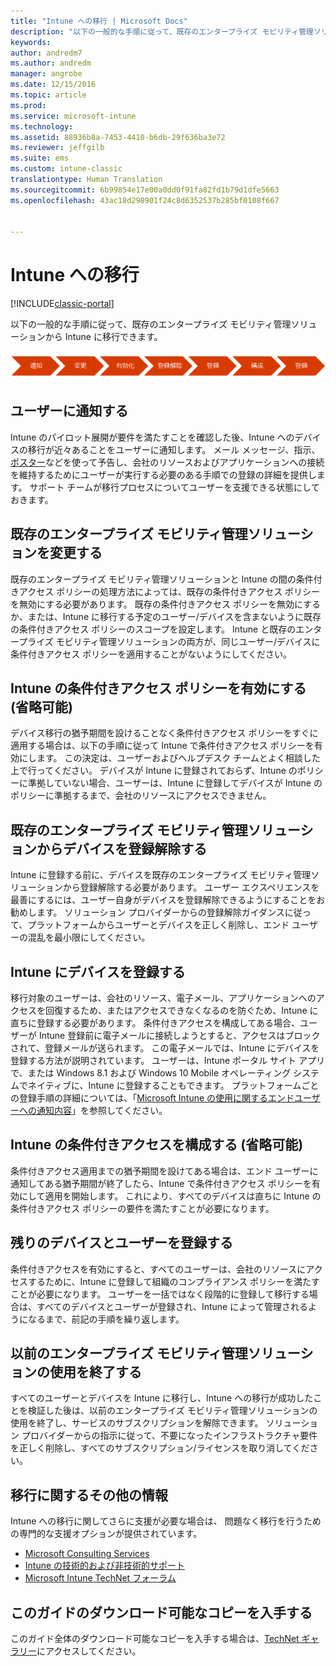 ```yaml
---
title: "Intune への移行 | Microsoft Docs"
description: "以下の一般的な手順に従って、既存のエンタープライズ モビリティ管理ソリューションから Intune に移行できます。"
keywords: 
author: andredm7
ms.author: andredm
manager: angrobe
ms.date: 12/15/2016
ms.topic: article
ms.prod: 
ms.service: microsoft-intune
ms.technology: 
ms.assetid: 88936b8a-7453-4410-b6db-29f636ba3e72
ms.reviewer: jeffgilb
ms.suite: ems
ms.custom: intune-classic
translationtype: Human Translation
ms.sourcegitcommit: 6b99854e17e00a0dd0f91fa82fd1b79d1dfe5663
ms.openlocfilehash: 43ac18d298901f24c8d6352537b285bf0108f667


---
```


# <a name="migrate-to-intune"></a>Intune への移行

[!INCLUDE[classic-portal](../includes/classic-portal.md)]

以下の一般的な手順に従って、既存のエンタープライズ モビリティ管理ソリューションから Intune に移行できます。

![Intune の移行手順](./media/migrate-intune-steps.png)

## <a name="notify-users"></a>ユーザーに通知する

Intune のパイロット展開が要件を満たすことを確認した後、Intune へのデバイスの移行が近々あることをユーザーに通知します。 メール メッセージ、指示、[ポスター](https://gallery.technet.microsoft.com/Intune-End-User-Enrollment-3a0c9b0c?WT.mc_id=Blog_Intune_General_PCIT)などを使って予告し、会社のリソースおよびアプリケーションへの接続を維持するためにユーザーが実行する必要のある手順での登録の詳細を提供します。 サポート チームが移行プロセスについてユーザーを支援できる状態にしておきます。

## <a name="modify-your-existing-enterprise-mobility-management-solution"></a>既存のエンタープライズ モビリティ管理ソリューションを変更する

既存のエンタープライズ モビリティ管理ソリューションと Intune の間の条件付きアクセス ポリシーの処理方法によっては、既存の条件付きアクセス ポリシーを無効にする必要があります。 既存の条件付きアクセス ポリシーを無効にするか、または、Intune に移行する予定のユーザー/デバイスを含まないように既存の条件付きアクセス ポリシーのスコープを設定します。  Intune と既存のエンタープライズ モビリティ管理ソリューションの両方が、同じユーザー/デバイスに条件付きアクセス ポリシーを適用することがないようにしてください。

## <a name="enable-intune-conditional-access-policy-optional"></a>Intune の条件付きアクセス ポリシーを有効にする (省略可能)

デバイス移行の猶予期間を設けることなく条件付きアクセス ポリシーをすぐに適用する場合は、以下の手順に従って Intune で条件付きアクセス ポリシーを有効にします。  この決定は、ユーザーおよびヘルプデスク チームとよく相談した上で行ってください。  デバイスが Intune に登録されておらず、Intune のポリシーに準拠していない場合、ユーザーは、Intune に登録してデバイスが Intune のポリシーに準拠するまで、会社のリソースにアクセスできません。

## <a name="unenrolling-devices-from-your-existing-enterprise-mobility-management-solution"></a>既存のエンタープライズ モビリティ管理ソリューションからデバイスを登録解除する

Intune に登録する前に、デバイスを既存のエンタープライズ モビリティ管理ソリューションから登録解除する必要があります。 ユーザー エクスペリエンスを最善にするには、ユーザー自身がデバイスを登録解除できるようにすることをお勧めします。  ソリューション プロバイダーからの登録解除ガイダンスに従って、プラットフォームからユーザーとデバイスを正しく削除し、エンド ユーザーの混乱を最小限にしてください。

## <a name="enrolling-devices-in-intune"></a>Intune にデバイスを登録する

移行対象のユーザーは、会社のリソース、電子メール、アプリケーションへのアクセスを回復するため、またはアクセスできなくなるのを防ぐため、Intune に直ちに登録する必要があります。 条件付きアクセスを構成してある場合、ユーザーが Intune 登録前に電子メールに接続しようとすると、アクセスはブロックされて、登録メールが送られます。 この電子メールでは、Intune にデバイスを登録する方法が説明されています。  ユーザーは、Intune ポータル サイト アプリで、または Windows 8.1 および Windows 10 Mobile オペレーティング システムでネイティブに、Intune に登録することもできます。 プラットフォームごとの登録手順の詳細については、「[Microsoft Intune の使用に関するエンドユーザーへの通知内容](/intune/deploy-use/how-to-educate-your-end-users-about-microsoft-intune)」を参照してください。

## <a name="configure-intune-conditional-access-optional"></a>Intune の条件付きアクセスを構成する (省略可能)

条件付きアクセス適用までの猶予期間を設けてある場合は、エンド ユーザーに通知してある猶予期間が終了したら、Intune で条件付きアクセス ポリシーを有効にして適用を開始します。 これにより、すべてのデバイスは直ちに Intune の条件付きアクセス ポリシーの要件を満たすことが必要になります。

## <a name="enroll-remaining-devices-and-users"></a>残りのデバイスとユーザーを登録する

条件付きアクセスを有効にすると、すべてのユーザーは、会社のリソースにアクセスするために、Intune に登録して組織のコンプライアンス ポリシーを満たすことが必要になります。 ユーザーを一括ではなく段階的に登録して移行する場合は、すべてのデバイスとユーザーが登録され、Intune によって管理されるようになるまで、前記の手順を繰り返します。

## <a name="retire-the-previous-enterprise-mobility-management-solution"></a>以前のエンタープライズ モビリティ管理ソリューションの使用を終了する

すべてのユーザーとデバイスを Intune に移行し、Intune への移行が成功したことを検証した後は、以前のエンタープライズ モビリティ管理ソリューションの使用を終了し、サービスのサブスクリプションを解除できます。 ソリューション プロバイダーからの指示に従って、不要になったインフラストラクチャ要件を正しく削除し、すべてのサブスクリプション/ライセンスを取り消してください。

## <a name="additional-migration-resources"></a>移行に関するその他の情報

Intune への移行に関してさらに支援が必要な場合は、 問題なく移行を行うための専門的な支援オプションが提供されています。

<!--- - [Microsoft Intune Onboarding](/em/solutions/fasttrack-center-benefit-for-enterprise-mobility-suite-ems)--->
- [Microsoft Consulting Services](https://www.microsoft.com/en-us/microsoftservices/default.aspx)
- [Intune の技術的および非技術的サポート](/intune/troubleshoot/how-to-get-support-for-microsoft-intune)
- [Microsoft Intune TechNet フォーラム](https://social.technet.microsoft.com/Forums/en-US/home?forum=microsoftintuneprod)

## <a name="get-a-downloadable-copy-of-this-guide"></a>このガイドのダウンロード可能なコピーを入手する

このガイド全体のダウンロード可能なコピーを入手する場合は、[TechNet ギャラリー](https://gallery.technet.microsoft.com/Migrating-to-Intune-ea439387)にアクセスしてください。



<!--HONumber=Feb17_HO3-->


